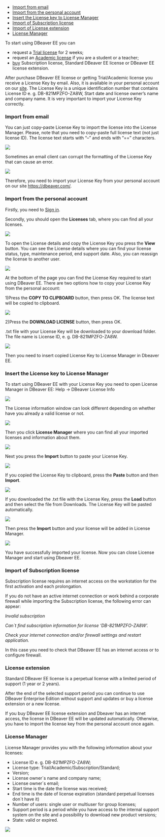 * [Import from email](#import-from-email)
* [Import from the personal account](#import-from-the-personal-account)
* [Insert the License key to License Manager](#insert-the-license-key-to-license-manager)
* [Import of Subscription license](#import-of-subscription-license)
* [Import of License extension](#license-extension)
* [License Manager](#license-manager)

To start using DBeaver EE you can

* request a [Trial license](https://dbeaver.com/trial/) for 2 weeks;
* request an [Academic license](https://dbeaver.com/academic-license/) if you are a student or a teacher;
* [buy](https://dbeaver.com/buy/) Subscription license, Standard DBeaver EE license or DBeaver EE license extension.

After purchase DBeaver EE license or getting Trial/Academic license you receive a License Key by email. 
Also, it is available in your personal account on our [site](https://dbeaver.com/).
The License Key is a unique identification number that contains License ID e. g. DB-821MPZFO-ZA8W, Start date and license owner’s name and company name. It is very important to import your License Key correctly.

### Import from email

You can just copy-paste License Key to import the license into the License Manager. Please, note that you need to copy-paste full license text (not just license ID). The license text starts with “–” and ends with “==” characters.

![](images/license/email.png)

Sometimes an email client can corrupt the formatting of the License Key that can cause an error.

![](images/license/formatting-error.png)

Therefore, you need to import your License Key from your personal account on our site https://dbeaver.com/.

### Import from the personal account

Firstly, you need to [Sign in](https://dbeaver.com/signin/).

Secondly, you should open the **Licenses** tab, where you can find all your licenses. 

![](images/license/tab-licenses.png)




To open the License details and copy the License Key you press the **View** button. You can see the License details where you can find your license status, type, maintenance period, end support date. Also, you can reassign the license to another user.




![](images/license/view-lic.png)

At the bottom of the page you can find the License Key required to start using DBeaver EE.
There are two options how to copy your License Key from the personal account:

1)Press the **COPY TO CLIPBOARD** button, then press OK. The license text will be copied to clipboard.

![](images/license/copy.png)

2)Press the **DOWNLOAD LICENSE** button, then press OK. 

.txt file with your License Key will be downloaded to your download folder. The file name is License ID, e. g. DB-821MPZFO-ZA8W.

![](images/license/download.png)

Then you need to insert copied License Key to License Manager in Dbeaver EE.

### Insert the License key to License Manager

To start using DBeaver EE with your License Key you need to open License Manager in DBeaver EE:
Help -> DBeaver License Info

![](images/license/help.png)

The License information window can look different depending on whether have you already a valid license or not.

![](images/license/license-info.png)

Then you click **License Manager** where you can find all your imported licenses and information about them.

![](images/license/lm.png)

Next you press the **Import** button to paste your License Key.

![](images/license/import-license.png)

If you copied the License Key to clipboard, press the **Paste** button and then **Import**. 

![](images/license/paste.png)

If you downloaded the .txt file with the License Key, press the **Load** button and then select the file from Downloads. The License Key will be pasted automatically.

![](images/license/load.png)

Then press the **Import** button and your license will be added in License Manager.

![](images/license/lm-imported.png)

You have successfully imported your license. Now you can close License Manager and start using Dbeaver EE.  

### Import of Subscription license

Subscription license requires an internet access on the workstation for the first activation and each prolongation.

If you do not have an active internet connection or work behind a corporate firewall while importing the Subscription license, the following error can appear:

*Invalid subscription*

*Can`t find subscription information for license ‘DB-821MPZFO-ZA8W’.*

*Check your internet connection and/or firewall settings and restart application.*

In this case you need to check that DBeaver EE has an internet access or to configure firewall.

### License extension

Standard DBeaver EE license is a perpetual license with a limited period of support (1 year or 2 years). 

After the end of the selected support period you can continue to use DBeaver Enterprise Edition without support and updates or buy a license extension or a new license.

If you buy DBeaver EE license extension and Dbeaver has an internet access, the license in DBeaver EE will be updated automatically. Otherwise, you have to import the license key from the personal account once again.

### License Manager

License Manager provides you with the following information about your licenses:

* License ID e. g. DB-821MPZFO-ZA8W;
* License type: Trial/Academic/Subscription/Standard;
* Version;
* License owner`s name and company name;
* License owner`s email;
* Start time is the date the license was received;
* End time is the date of license expiration (standard perpetual licenses don`t have it)
* Number of users: single user or multiuser for group licenses;
* Support period is a period while you have access to the internal support system on the site and a possibility to download new product versions;
* State: valid or expired.

![](images/license/lm-imported.png)